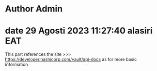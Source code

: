 # Author Admin

# date 29 Agosti 2023 11:27:40 alasiri EAT

This part references the site >>> https://developer.hashicorp.com/vault/api-docs
as for more basic information
